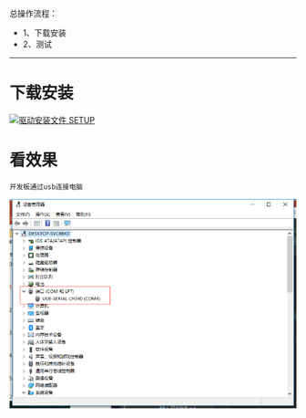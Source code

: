 总操作流程：
- 1、下载安装
- 2、测试

***

# 下载安装
[![](https://img.shields.io/badge/驱动安装文件-SETUP-green.svg "驱动安装文件 SETUP")](https://pan.baidu.com/s/1whZRQqU3hIr3B3A2NhiRuQ)

# 看效果
`
开发板通过usb连接电脑
`

![](image/2-1.png)

